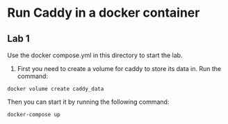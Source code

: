 # Run Caddy in a docker container
## Lab 1
Use the docker compose.yml in this directory to start the lab. 
1. First you need to create a volume for caddy to store its data in. Run the command:
```
docker volume create caddy_data
```
Then you can start it by running the following command:
```
docker-compose up
```